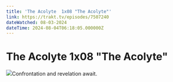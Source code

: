 ```yaml
---
title: 'The Acolyte  1x08 "The Acolyte"' 
link: https://trakt.tv/episodes/7507240
dateWatched: 08-03-2024
dateTime: 2024-08-04T06:18:05.000000Z
---
```

# The Acolyte  1x08 "The Acolyte"

![](https://walter-r2.trakt.tv/images/episodes/007/507/240/screenshots/thumb/028e4982eb.jpg)Confrontation and revelation await.